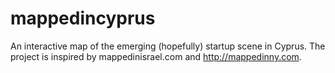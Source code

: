 mappedincyprus
==============

An interactive map of the emerging (hopefully) startup scene in Cyprus. The project is inspired by mappedinisrael.com and http://mappedinny.com. 